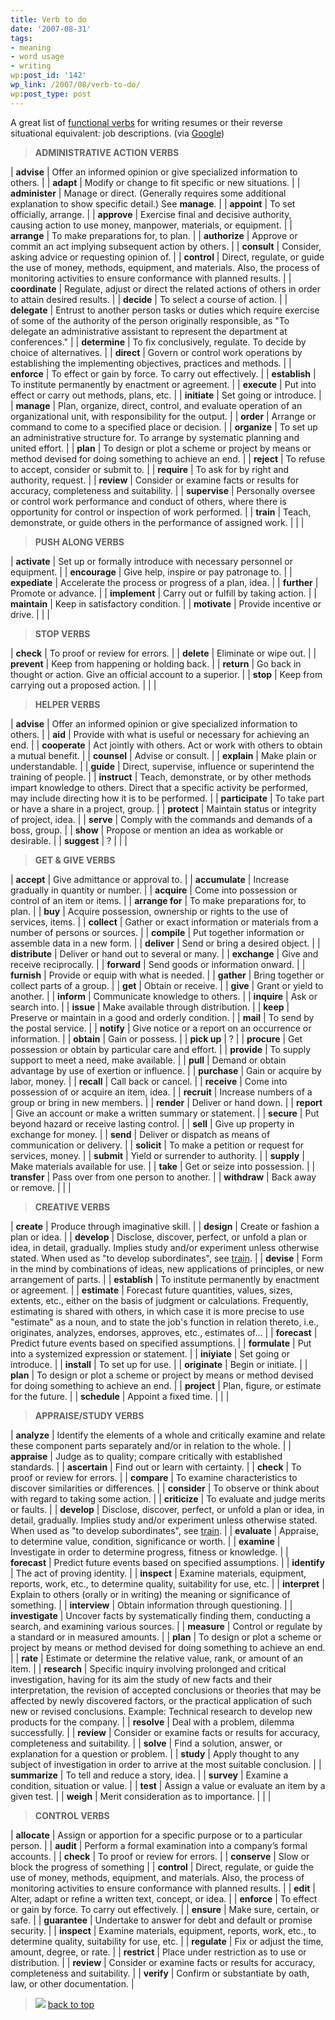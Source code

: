 ```yaml
---
title: Verb to do
date: '2007-08-31'
tags:
- meaning
- word usage
- writing
wp:post_id: '142'
wp_link: /2007/08/verb-to-do/
wp:post_type: post
---
```


A great list of [functional verbs](http://www.college.ucla.edu/personnel/jobdesc/funcverbs.asp) for writing resumes or their reverse situational equivalent: job descriptions. (via [Google](http://www.google.com/search?q=writing+job+descriptions))

>

> **ADMINISTRATIVE ACTION VERBS**

| **advise** | Offer an informed opinion or give specialized information to others. |
| **adapt** | Modify or change to fit specific or new situations. |
| **administer** | Manage or direct. (Generally requires some additional explanation to show specific detail.) See **manage**. |
| **appoint** | To set officially, arrange. |
| **approve** | Exercise final and decisive authority, causing action to use money, manpower, materials, or equipment. |
| **arrange** | To make preparations for, to plan. |
| **authorize** | Approve or commit an act implying subsequent action by others. |
| **consult** | Consider, asking advice or requesting opinion of. |
| **control** | Direct, regulate, or guide the use of money, methods, equipment, and materials. Also, the process of monitoring activities to ensure conformance with planned results. |
| **coordinate** | Regulate, adjust or direct the related actions of others in order to attain desired results. |
| **decide** | To select a course of action. |
| **delegate** | Entrust to another person tasks or duties which require exercise of some of the authority of the person originally responsible, as "To delegate an administrative assistant to represent the department at conferences." |
| **determine** | To fix conclusively, regulate. To decide by choice of alternatives. |
| **direct** | Govern or control work operations by establishing the implementing objectives, practices and methods. |
| **enforce** | To effect or gain by force. To carry out effectively. |
| **establish** | To institute permanently by enactment or agreement. |
| **execute** | Put into effect or carry out methods, plans, etc. |
| **initiate** | Set going or introduce. |
| **manage** | Plan, organize, direct, control, and evaluate operation of an organizational unit, with responsibility for the output. |
| **order** | Arrange or command to come to a specified place or decision. |
| **organize** | To set up an administrative structure for. To arrange by systematic planning and united effort. |
| **plan** | To design or plot a scheme or project by means or method devised for doing something to achieve an end. |
| **reject** | To refuse to accept, consider or submit to. |
| **require** | To ask for by right and authority, request. |
| **review** | Consider or examine facts or results for accuracy, completeness and suitability. |
| **supervise** | Personally oversee or control work performance and conduct of others, where there is opportunity for control or inspection of work performed. |
| **train** | Teach, demonstrate, or guide others in the performance of assigned work. |
| |

> **PUSH ALONG VERBS**

| **activate** | Set up or formally introduce with necessary personnel or equipment. |
| **encourage** | Give help, inspire or pay patronage to. |
| **expediate** | Accelerate the process or progress of a plan, idea. |
| **further** | Promote or advance. |
| **implement** | Carry out or fulfill by taking action. |
| **maintain** | Keep in satisfactory condition. |
| **motivate** | Provide incentive or drive. |
| |

> **STOP VERBS**

| **check** | To proof or review for errors. |
| **delete** | Eliminate or wipe out. |
| **prevent** | Keep from happening or holding back. |
| **return** | Go back in thought or action. Give an official account to a superior. |
| **stop** | Keep from carrying out a proposed action. |
| |

> **HELPER VERBS**

| **advise** | Offer an informed opinion or give specialized information to others. |
| **aid** | Provide with what is useful or necessary for achieving an end. |
| **cooperate** | Act jointly with others. Act or work with others to obtain a mutual benefit. |
| **counsel** | Advise or consult. |
| **explain** | Make plain or understandable. |
| **guide** | Direct, supervise, influence or superintend the training of people. |
| **instruct** | Teach, demonstrate, or by other methods impart knowledge to others. Direct that a specific activity be performed, may include directing how it is to be performed. |
| **participate** | To take part or have a share in a project, group. |
| **protect** | Maintain status or integrity of project, idea. |
| **serve** | Comply with the commands and demands of a boss, group. |
| **show** | Propose or mention an idea as workable or desirable. |
| **suggest** | ? |
| |

> **GET & GIVE VERBS**

| **accept** | Give admittance or approval to. |
| **accumulate** | Increase gradually in quantity or number. |
| **acquire** | Come into possession or control of an item or items. |
| **arrange for** | To make preparations for, to plan. |
| **buy** | Acquire possession, ownership or rights to the use of services, items. |
| **collect** | Gather or exact information or materials from a number of persons or sources. |
| **compile** | Put together information or assemble data in a new form. |
| **deliver** | Send or bring a desired object. |
| **distribute** | Deliver or hand out to several or many. |
| **exchange** | Give and receive reciprocally. |
| **forward** | Send goods or information onward. |
| **furnish** | Provide or equip with what is needed. |
| **gather** | Bring together or collect parts of a group. |
| **get** | Obtain or receive. |
| **give** | Grant or yield to another. |
| **inform** | Communicate knowledge to others. |
| **inquire** | Ask or search into. |
| **issue** | Make available through distribution. |
| **keep** | Preserve or maintain in a good and orderly condition. |
| **mail** | To send by the postal service. |
| **notify** | Give notice or a report on an occurrence or information. |
| **obtain** | Gain or possess. |
| **pick up** | ? |
| **procure** | Get possession or obtain by particular care and effort. |
| **provide** | To supply support to meet a need, make available. |
| **pull** | Demand or obtain advantage by use of exertion or influence. |
| **purchase** | Gain or acquire by labor, money. |
| **recall** | Call back or cancel. |
| **receive** | Come into possession of or acquire an item, idea. |
| **recruit** | Increase numbers of a group or bring in new members. |
| **render** | Deliver or hand down. |
| **report** | Give an account or make a written summary or statement. |
| **secure** | Put beyond hazard or receive lasting control. |
| **sell** | Give up property in exchange for money. |
| **send** | Deliver or dispatch as means of communication or delivery. |
| **solicit** | To make a petition or request for services, money. |
| **submit** | Yield or surrender to authority. |
| **supply** | Make materials available for use. |
| **take** | Get or seize into possession. |
| **transfer** | Pass over from one person to another. |
| **withdraw** | Back away or remove. |
| |

> **CREATIVE VERBS**

| **create** | Produce through imaginative skill. |
| **design** | Create or fashion a plan or idea. |
| **develop** | Disclose, discover, perfect, or unfold a plan or idea, in detail, gradually. Implies study and/or experiment unless otherwise stated. When used as "to develop subordinates", see [train](http://www.college.ucla.edu/personnel/jobdesc/funcverbs.asp#trn). |
| **devise** | Form in the mind by combinations of ideas, new applications of principles, or new arrangement of parts. |
| **establish** | To institute permanently by enactment or agreement. |
| **estimate** | Forecast future quantities, values, sizes, extents, etc., either on the basis of judgment or calculations. Frequently, estimating is shared with others, in which case it is more precise to use "estimate" as a noun, and to state the job's function in relation thereto, i.e., originates, analyzes, endorses, approves, etc., estimates of... |
| **forecast** | Predict future events based on specified assumptions. |
| **formulate** | Put into a systemized expression or statement. |
| **iniyiate** | Set going or introduce. |
| **install** | To set up for use. |
| **originate** | Begin or initiate. |
| **plan** | To design or plot a scheme or project by means or method devised for doing something to achieve an end. |
| **project** | Plan, figure, or estimate for the future. |
| **schedule** | Appoint a fixed time. |
| |

> **APPRAISE/STUDY VERBS**

| **analyze** | Identify the elements of a whole and critically examine and relate these component parts separately and/or in relation to the whole. |
| **appraise** | Judge as to quality; compare critically with established standards. |
| **ascertain** | Find out or learn with certainty. |
| **check** | To proof or review for errors. |
| **compare** | To examine characteristics to discover similarities or differences. |
| **consider** | To observe or think about with regard to taking some action. |
| **criticize** | To evaluate and judge merits or faults. |
| **develop** | Disclose, discover, perfect, or unfold a plan or idea, in detail, gradually. Implies study and/or experiment unless otherwise stated. When used as "to develop subordinates", see [train](http://www.college.ucla.edu/personnel/jobdesc/funcverbs.asp#trn). |
| **evaluate** | Appraise, to determine value, condition, significance or worth. |
| **examine** | Investigate in order to determine progress, fitness or knowledge. |
| **forecast** | Predict future events based on specified assumptions. |
| **identify** | The act of proving identity. |
| **inspect** | Examine materials, equipment, reports, work, etc., to determine quality, suitability for use, etc. |
| **interpret** | Explain to others (orally or in writing) the meaning or significance of something. |
| **interview** | Obtain information through questioning. |
| **investigate** | Uncover facts by systematically finding them, conducting a search, and examining various sources. |
| **measure** | Control or regulate by a standard or in measured amounts. |
| **plan** | To design or plot a scheme or project by means or method devised for doing something to achieve an end. |
| **rate** | Estimate or determine the relative value, rank, or amount of an item. |
| **research** | Specific inquiry involving prolonged and critical investigation, having for its aim the study of new facts and their interpretation, the revision of accepted conclusions or theories that may be affected by newly discovered factors, or the practical application of such new or revised conclusions. Example: Technical research to develop new products for the company. |
| **resolve** | Deal with a problem, dilemma successfully. |
| **review** | Consider or examine facts or results for accuracy, completeness and suitability. |
| **solve** | Find a solution, answer, or explanation for a question or problem. |
| **study** | Apply thought to any subject of investigation in order to arrive at the most suitable conclusion. |
| **summarize** | To tell and reduce a story, idea. |
| **survey** | Examine a condition, situation or value. |
| **test** | Assign a value or evaluate an item by a given test. |
| **weigh** | Merit consideration as to importance. |
| |

> **CONTROL VERBS**

| **allocate** | Assign or apportion for a specific purpose or to a particular person. |
| **audit** | Perform a formal examination into a company’s formal accounts. |
| **check** | To proof or review for errors. |
| **conserve** | Slow or block the progress of something |
| **control** | Direct, regulate, or guide the use of money, methods, equipment, and materials. Also, the process of monitoring activities to ensure conformance with planned results. |
| **edit** | Alter, adapt or refine a written text, concept, or idea. |
| **enforce** | To effect or gain by force. To carry out effectively. |
| **ensure** | Make sure, certain, or safe. |
| **guarantee** | Undertake to answer for debt and default or promise security. |
| **inspect** | Examine materials, equipment, reports, work, etc., to determine quality, suitability for use, etc. |
| **regulate** | Fix or adjust the time, amount, degree, or rate. |
| **restrict** | Place under restriction as to use or distribution. |
| **review** | Consider or examine facts or results for accuracy, completeness and suitability. |
| **verify** | Confirm or substantiate by oath, law, or other documentation. |

> ![](http://www.college.ucla.edu/personnel/images/arrow2.gif) [back to top](http://www.college.ucla.edu/personnel/jobdesc/funcverbs.asp#top)

